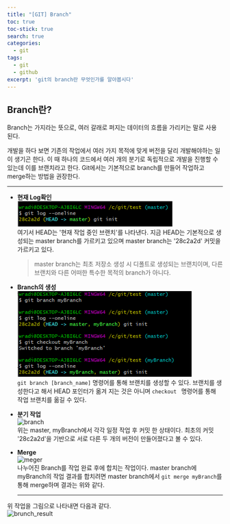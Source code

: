 ```yaml
---
title: "[GIT] Branch"
toc: true
toc-stick: true
search: true
categories:
  - git
tags:
  - git
  - github
excerpt: 'git의 branch란 무엇인가를 알아봅시다'
---
```


## Branch란?  
Branch는 가지라는 뜻으로, 여러 갈래로 퍼지는 데이터의 흐름을 가리키는 말로 사용 된다.  

개발을 하다 보면 기존의 작업에서 여러 가지 목적에 맞게 버전을 달리 개발해야하는 일이 생기곤 한다.
이 때 하나의 코드에서 여러 개의 분기로 독립적으로 개발을 진행할 수 있는데 이를 브랜치라고 한다.
Git에서는 기본적으로 branch를 만들어 작업하고 merge하는 방법을 권장한다.

----------------
- **현재 Log확인**  
  ![init_state](/assets/images/git/branch1.png)  
  여기서 HEAD는 '현재 작업 중인 브랜치'를 나타낸다. 
  지금 HEAD는 기본적으로 생성되는 master branch를 가르키고 있으며
  master branch는 '28c2a2d' 커밋을 가르키고 있다. 

  > master branch는 최초 저장소 생성 시 디폴트로 생성되는 브랜치이며, 다른 브랜치와 다른 어떠한 특수한 목적의 branch가 아니다. 

- **Branch의 생성**   
  ![make_branch](/assets/images/git/branch2.png)  
  ```git branch [branch_name]``` 명령어를 통해 브랜치를 생성할 수 있다.
  브랜치를 생성한다고 해서 HEAD 포인터가 옮겨 지는 것은 아니며 
  ```checkout ``` 명령어를 통해 작업 브랜치를 옮길 수 있다.

- **분기 작업**  
  ![branch](/assets/images/git/branch3.png)  
  위는 master, myBranch에서 각각 일정 작업 후 커밋 한 상태이다.
  최초의 커밋 '28c2a2d'을 기반으로 서로 다른 두 개의 버전이 만들어졌다고 볼 수 있다.

- **Merge**  
  ![meger](/assets/images/git/branch4.png)   
  나누어진 Branch를 작업 완료 후에 합치는 작업이다.
  master branch에 myBranch의 작업 결과를 합치려면 
  master branch에서 ```git merge myBranch```를 통해 merge하며 결과는 위와 같다.

  ------------------

위 작업을 그림으로 나타내면 다음과 같다.  
![brunch_result](/assets/images/git/branch_result.png)  